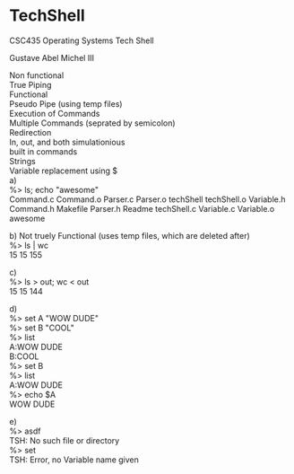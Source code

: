 # TechShell
CSC435 Operating Systems Tech Shell

Gustave Abel Michel III  

Non functional  
	True Piping  
Functional  
	Pseudo Pipe (using temp files)  
	Execution of Commands  
	Multiple Commands (seprated by semicolon)  
	Redirection  
		In, out, and both simulationious  
	built in commands  
	Strings  
	Variable replacement using $  
a)  
%> ls; echo "awesome"  
Command.c  Command.o  Parser.c	Parser.o  techShell    techShell.o  Variable.h  
Command.h  Makefile   Parser.h	Readme	  techShell.c  Variable.c   Variable.o  
awesome  
  
b) Not truely Functional (uses temp files, which are deleted after)  
%> ls | wc  
 15  15 155  
  
c)  
%> ls > out; wc < out  
 15  15 144  
  
d)  
%> set A "WOW DUDE"  
%> set B "COOL"  
%> list  
A:WOW DUDE  
B:COOL  
%> set B  
%> list  
A:WOW DUDE  
%> echo $A  
WOW DUDE  
  
e)  
%> asdf  
TSH: No such file or directory  
%> set  
TSH: Error, no Variable name given  